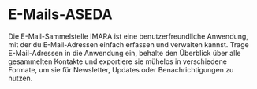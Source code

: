 # E-Mails-ASEDA
Die E-Mail-Sammelstelle IMARA ist eine benutzerfreundliche Anwendung, mit der du E-Mail-Adressen einfach erfassen und verwalten kannst. Trage E-Mail-Adressen in die Anwendung ein, behalte den Überblick über alle gesammelten Kontakte und exportiere sie mühelos in verschiedene Formate, um sie für Newsletter, Updates oder Benachrichtigungen zu nutzen.
